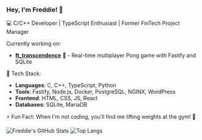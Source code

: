 ### Hey, I'm **Freddie**! 👋

💻 C/C++ Developer | TypeScript Enthusiast | Former FinTech Project Manager

Currently working on:
- **[ft_transcendence](https://github.com/42magarine/ft_transcendence)** 🏓 - Real-time multiplayer Pong game with Fastify and SQLite

🔧 Tech Stack:
- **Languages**: C, C++, TypeScript, Python
- **Tools**: Fastify, Node.js, Docker, PostgreSQL, NGINX, WordPress
- **Frontend**: HTML, CSS, JS, React
- **Databases**: SQLite, MariaDB

⚡ Fun Fact: When I'm not coding, you’ll find me lifting weights at the gym! 💪

![Freddie's GitHub Stats](https://github-readme-stats.vercel.app/api?username=42magarine&show_icons=true&theme=tokyonight&count_private=true)
![Top Langs](https://github-readme-stats.vercel.app/api/top-langs/?username=42magarine&layout=compact&theme=tokyonight)
